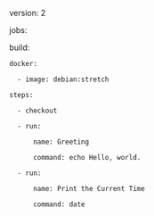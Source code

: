 version: 2

jobs:

  build:

    docker:

      - image: debian:stretch

    steps:

      - checkout

      - run:

          name: Greeting

          command: echo Hello, world.

      - run:

          name: Print the Current Time

          command: date
